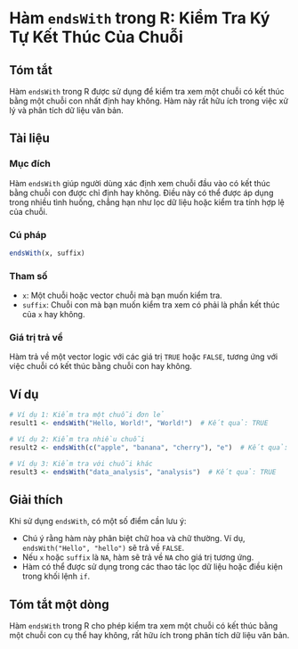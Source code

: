 <!--
Meta Description: # Hàm `endsWith` trong R: Kiểm Tra Ký Tự Kết Thúc Của Chuỗi ## Tóm tắt Hàm `endsWith` trong R được sử dụng để kiểm tra xem một chuỗi có kết thúc bằng ...
Meta Keywords: chuỗi, endswith, hàm, kiểm, tra
-->

# Hàm `endsWith` trong R: Kiểm Tra Ký Tự Kết Thúc Của Chuỗi

## Tóm tắt
Hàm `endsWith` trong R được sử dụng để kiểm tra xem một chuỗi có kết thúc bằng một chuỗi con nhất định hay không. Hàm này rất hữu ích trong việc xử lý và phân tích dữ liệu văn bản.

## Tài liệu
### Mục đích
Hàm `endsWith` giúp người dùng xác định xem chuỗi đầu vào có kết thúc bằng chuỗi con được chỉ định hay không. Điều này có thể được áp dụng trong nhiều tình huống, chẳng hạn như lọc dữ liệu hoặc kiểm tra tính hợp lệ của chuỗi.

### Cú pháp
```R
endsWith(x, suffix)
```

### Tham số
- `x`: Một chuỗi hoặc vector chuỗi mà bạn muốn kiểm tra.
- `suffix`: Chuỗi con mà bạn muốn kiểm tra xem có phải là phần kết thúc của `x` hay không.

### Giá trị trả về
Hàm trả về một vector logic với các giá trị `TRUE` hoặc `FALSE`, tương ứng với việc chuỗi có kết thúc bằng chuỗi con hay không.

## Ví dụ
```R
# Ví dụ 1: Kiểm tra một chuỗi đơn lẻ
result1 <- endsWith("Hello, World!", "World!")  # Kết quả: TRUE

# Ví dụ 2: Kiểm tra nhiều chuỗi
result2 <- endsWith(c("apple", "banana", "cherry"), "e")  # Kết quả: c(TRUE, FALSE, TRUE)

# Ví dụ 3: Kiểm tra với chuỗi khác
result3 <- endsWith("data_analysis", "analysis")  # Kết quả: TRUE
```

## Giải thích
Khi sử dụng `endsWith`, có một số điểm cần lưu ý:
- Chú ý rằng hàm này phân biệt chữ hoa và chữ thường. Ví dụ, `endsWith("Hello", "hello")` sẽ trả về `FALSE`.
- Nếu `x` hoặc `suffix` là `NA`, hàm sẽ trả về `NA` cho giá trị tương ứng.
- Hàm có thể được sử dụng trong các thao tác lọc dữ liệu hoặc điều kiện trong khối lệnh `if`.

## Tóm tắt một dòng
Hàm `endsWith` trong R cho phép kiểm tra xem một chuỗi có kết thúc bằng một chuỗi con cụ thể hay không, rất hữu ích trong phân tích dữ liệu văn bản.